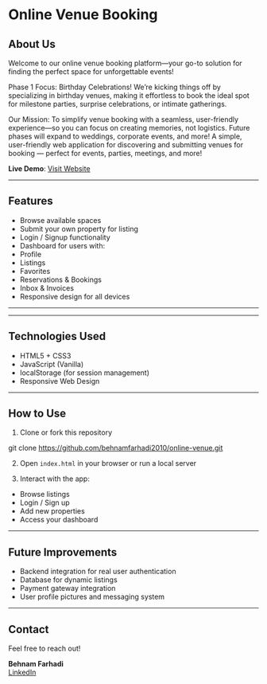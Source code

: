#  Online Venue Booking

## About Us
Welcome to our online venue booking platform—your go-to solution for finding the perfect space for unforgettable events!

Phase 1 Focus: Birthday Celebrations!
We’re kicking things off by specializing in birthday venues, making it effortless to book the ideal spot for milestone parties, surprise celebrations, or intimate gatherings.

Our Mission:
To simplify venue booking with a seamless, user-friendly experience—so you can focus on creating memories, not logistics. Future phases will expand to weddings, corporate events, and more!
A simple, user-friendly web application for discovering and submitting venues for booking — perfect for events, parties, meetings, and more!

**Live Demo**: [Visit Website](https://behnamfarhadi2010.github.io/online-venue/index.html)

---

##  Features

-  Browse available spaces
-  Submit your own property for listing
-  Login / Signup functionality
-  Dashboard for users with:
  - Profile
  - Listings
  - Favorites
  - Reservations & Bookings
  - Inbox & Invoices
-  Responsive design for all devices

---


---

##  Technologies Used

- HTML5 + CSS3
- JavaScript (Vanilla)
- localStorage (for session management)
- Responsive Web Design

---

##  How to Use

1. Clone or fork this repository  

git clone https://github.com/behnamfarhadi2010/online-venue.git


2. Open `index.html` in your browser or run a local server

3. Interact with the app:
- Browse listings
- Login / Sign up
- Add new properties
- Access your dashboard

---

##  Future Improvements

- Backend integration for real user authentication
- Database for dynamic listings
- Payment gateway integration
- User profile pictures and messaging system

---

##  Contact

Feel free to reach out!

**Behnam Farhadi**  
 [LinkedIn](https://www.linkedin.com/in/farhadi-behnam/) 
